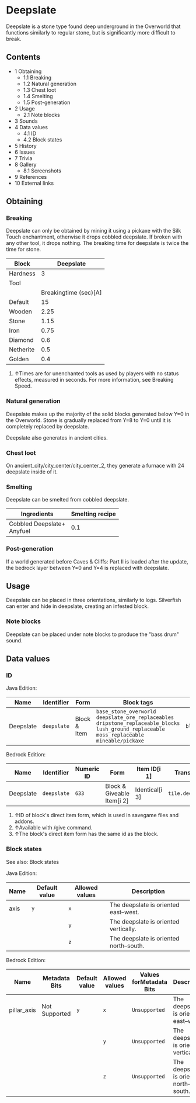 # Deepslate
Deepslate is a stone type found deep underground in the Overworld that functions similarly to regular stone, but is significantly more difficult to break.

## Contents
- 1 Obtaining
	- 1.1 Breaking
	- 1.2 Natural generation
	- 1.3 Chest loot
	- 1.4 Smelting
	- 1.5 Post-generation
- 2 Usage
	- 2.1 Note blocks
- 3 Sounds
- 4 Data values
	- 4.1 ID
	- 4.2 Block states
- 5 History
- 6 Issues
- 7 Trivia
- 8 Gallery
	- 8.1 Screenshots
- 9 References
- 10 External links

## Obtaining
### Breaking
Deepslate can only be obtained by mining it using a pickaxe with the Silk Touch enchantment, otherwise it drops cobbled deepslate. If broken with any other tool, it drops nothing. The breaking time for deepslate is twice the time for stone.

| Block     | Deepslate             |
|-----------|-----------------------|
| Hardness  | 3                     |
| Tool      |                       |
|           | Breakingtime (sec)[A] |
| Default   | 15                    |
| Wooden    | 2.25                  |
| Stone     | 1.15                  |
| Iron      | 0.75                  |
| Diamond   | 0.6                   |
| Netherite | 0.5                   |
| Golden    | 0.4                   |

1. ↑Times are for unenchanted tools as used by players with no status effects, measured in seconds. For more information, see Breaking Speed.

### Natural generation
Deepslate makes up the majority of the solid blocks generated below Y=0 in the Overworld. Stone is gradually replaced from Y=8 to Y=0 until it is completely replaced by deepslate.

Deepslate also generates in ancient cities.


### Chest loot
On ancient_city/city_center/city_center_2, they generate a furnace with 24 deepslate inside of it.

### Smelting
Deepslate can be smelted from cobbled deepslate.

| Ingredients                    | Smelting recipe |
|--------------------------------|-----------------|
| Cobbled Deepslate+<br/>Anyfuel | 0.1             |

### Post-generation
If a world generated before Caves & Cliffs: Part II is loaded after the update, the bedrock layer between Y=0 and Y=4 is replaced with deepslate.

## Usage
Deepslate can be placed in three orientations, similarly to logs. Silverfish can enter and hide in deepslate, creating an infested block.

### Note blocks
Deepslate can be placed under note blocks to produce the "bass drum" sound.

## Data values
### ID
Java Edition:

| Name      | Identifier  | Form         | Block tags                                                                                                                                                             | Translation key             |
|-----------|-------------|--------------|------------------------------------------------------------------------------------------------------------------------------------------------------------------------|-----------------------------|
| Deepslate | `deepslate` | Block & Item | `base_stone_overworld`<br/>`deepslate_ore_replaceables`<br/>`dripstone_replaceable_blocks`<br/>`lush_ground_replaceable`<br/>`moss_replaceable`<br/>`mineable/pickaxe` | `block.minecraft.deepslate` |

Bedrock Edition:

| Name      | Identifier  | Numeric ID | Form                       | Item ID[i 1]   | Translation key       |
|-----------|-------------|------------|----------------------------|----------------|-----------------------|
| Deepslate | `deepslate` | `633`      | Block & Giveable Item[i 2] | Identical[i 3] | `tile.deepslate.name` |

1. ↑ID of block's direct item form, which is used in savegame files and addons.
2. ↑Available with /give command.
3. ↑The block's direct item form has the same id as the block.

### Block states
See also: Block states

Java Edition:

| Name | Default value | Allowed values | Description                            |
|------|---------------|----------------|----------------------------------------|
| axis | `y`           | `x`            | The deepslate is oriented east–west.   |
|      |               | `y`            | The deepslate is oriented vertically.  |
|      |               | `z`            | The deepslate is oriented north–south. |

Bedrock Edition:

| Name        | Metadata Bits | Default value | Allowed values | Values forMetadata Bits | Description                            |
|-------------|---------------|---------------|----------------|-------------------------|----------------------------------------|
| pillar_axis | Not Supported | `y`           | `x`            | `Unsupported`           | The deepslate is oriented east–west.   |
|             |               |               | `y`            | `Unsupported`           | The deepslate is oriented vertically.  |
|             |               |               | `z`            | `Unsupported`           | The deepslate is oriented north–south. |




